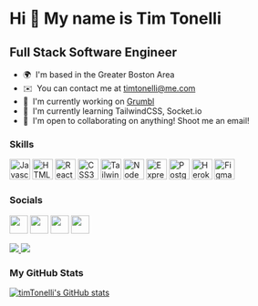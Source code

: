 Hi 👋 My name is Tim Tonelli
============================

Full Stack Software Engineer
----------------------------

*   🌍  I'm based in the Greater Boston Area
*   ✉️  You can contact me at [timtonelli@me.com](mailto:timtonelli@me.com)
*   🚀  I'm currently working on [Grumbl](http://grumbl.herokuapp.com)
*   🧠  I'm currently learning TailwindCSS, Socket.io
*   🤝  I'm open to collaborating on anything! Shoot me an email!

### Skills
<p align="left">
  <a href="https://developer.mozilla.org/en-US/docs/Web/JavaScript" target="_blank" rel="noreferrer"><img src="https://raw.githubusercontent.com/danielcranney/readme-generator/main/public/icons/skills/javascript-colored.svg" width="36" height="36" alt="Javascript" /></a>
  <a href="https://developer.mozilla.org/en-US/docs/Glossary/HTML5" target="_blank" rel="noreferrer"><img src="https://raw.githubusercontent.com/danielcranney/readme-generator/main/public/icons/skills/html5-colored.svg" width="36" height="36" alt="HTML5" /></a>
  <a href="https://reactjs.org/" target="_blank" rel="noreferrer"><img src="https://raw.githubusercontent.com/danielcranney/readme-generator/main/public/icons/skills/react-colored.svg" width="36" height="36" alt="React" /></a>
  <a href="https://www.w3.org/TR/CSS/#css" target="_blank" rel="noreferrer"><img src="https://raw.githubusercontent.com/danielcranney/readme-generator/main/public/icons/skills/css3-colored.svg" width="36" height="36" alt="CSS3" /></a>
  <a href="https://tailwindcss.com/" target="_blank" rel="noreferrer"><img src="https://raw.githubusercontent.com/danielcranney/readme-generator/main/public/icons/skills/tailwindcss-colored.svg" width="36" height="36" alt="TailwindCSS" /></a>
  <a href="https://nodejs.org/en/" target="_blank" rel="noreferrer"><img src="https://raw.githubusercontent.com/danielcranney/readme-generator/main/public/icons/skills/nodejs-colored.svg" width="36" height="36" alt="NodeJS" /></a>
  <a href="https://expressjs.com/" target="_blank" rel="noreferrer"><img src="https://raw.githubusercontent.com/danielcranney/readme-generator/main/public/icons/skills/express-colored-dark.svg" width="36" height="36" alt="Express" /></a>
  <a href="https://www.postgresql.org/" target="_blank" rel="noreferrer"><img src="https://raw.githubusercontent.com/danielcranney/readme-generator/main/public/icons/skills/postgresql-colored.svg" width="36" height="36" alt="PostgreSQL" /></a>
  <a href="https://www.heroku.com/" target="_blank" rel="noreferrer"><img src="https://raw.githubusercontent.com/danielcranney/readme-generator/main/public/icons/skills/heroku-colored.svg" width="36" height="36" alt="Heroku" /></a>
  <a href="https://www.figma.com/" target="_blank" rel="noreferrer"><img src="https://raw.githubusercontent.com/danielcranney/readme-generator/main/public/icons/skills/figma-colored.svg" width="36" height="36" alt="Figma" /></a>
</p>
                    
### Socials                
<p align="left">
  <a href="https://www.github.com/timTonelli" target="_blank" rel="noreferrer"><img src="https://raw.githubusercontent.com/danielcranney/readme-generator/main/public/icons/socials/github-dark.svg" width="32" height="32" /></a>
  <a href="http://www.instagram.com/tt.kb_" target="_blank" rel="noreferrer"><img src="https://raw.githubusercontent.com/danielcranney/readme-generator/main/public/icons/socials/instagram.svg" width="32" height="32" /></a>
  <a href="https://www.linkedin.com/in/tim-tonelli/" target="_blank" rel="noreferrer"><img src="https://raw.githubusercontent.com/danielcranney/readme-generator/main/public/icons/socials/linkedin.svg" width="32" height="32" /></a>
  <a href="https://www.twitter.com/timTonelli_" target="_blank" rel="noreferrer"><img src="https://raw.githubusercontent.com/danielcranney/readme-generator/main/public/icons/socials/twitter.svg" width="32" height="32" /></a>
</p>

<a href="https://www.github.com/timTonelli" target="_blank" rel="noreferrer">
  <img src="https://img.shields.io/github/followers/timTonelli?logo=github&style=for-the-badge&color=84cc16&labelColor=22272e" />
</a>
<a href="https://www.twitter.com/timTonelli_" target="_blank" rel="noreferrer">
   <img src="https://img.shields.io/twitter/follow/timTonelli_?logo=twitter&style=for-the-badge&color=84cc16&labelColor=22272e"/>
</a>

### <b>My GitHub Stats</b>
<a href="http://www.github.com/timTonelli"><img src="https://github-readme-stats.vercel.app/api?username=timTonelli&show_icons=true&hide=stars,&count_private=true&title_color=0891b2&text_color=ffffff&icon_color=84cc16&bg_color=22272e&hide_border=true&show_icons=true" alt="timTonelli's GitHub stats" /></a>
